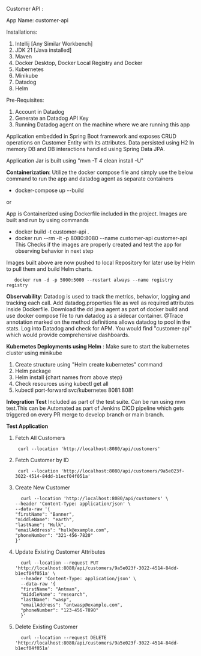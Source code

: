 Customer API :

App Name: customer-api

Installations: 
1. Intellij [Any Similar Workbench]
2. JDK 21 [Java installed]
3. Maven 
4. Docker Desktop, Docker Local Registry and Docker
5. Kubernetes
6. Minikube
7. Datadog
8. Helm

Pre-Requisites:
1. Account in Datadog
2. Generate an Datadog API Key
3. Running Datadog agent on the machine where we are running this app

Application embedded in Spring Boot framework and exposes CRUD operations on Customer Entity with its attributes. 
Data persisted using H2 In memory DB and DB interactions handled using Spring Data JPA.

Application Jar is built using "mvn -T 4 clean install -U"

**Containerization**:
Utilize the docker compose file and simply use the below command to run the app and datadog agent as separate containers
- docker-compose up --build

or

App is Containerized using Dockerfile included in the project. Images are built and run by using commands
- docker build -t customer-api .
- docker run --rm -it -p 8080:8080 --name customer-api customer-api
This Checks if the images are properly created and test the app for observing behavior in next step

Images built above are now pushed to local Repository for later use by Helm to pull them and build Helm charts.
```
   docker run -d -p 5000:5000 --restart always --name registry registry
```

**Observability**: 
Datadog is used to track the metrics, behavior, logging and tracking each call.
Add datadog.properties file as well as required attributes inside Dockerfile.
Download the dd java agent as part of docker build and use docker compose file to run datadog as a sidecar container.
@Trace annotation marked on the method definitions allows datadog to pool in the stats.
Log into Datadog and check for APM. You would find "customer-api" which would provide comprehensive dashboards.


**Kubernetes Deployments using Helm** :
Make sure to start the kubernetes cluster using minikube
1. Create structure using "Helm create kubernetes" command
2. Helm package 
3. Helm install {chart names from above step}
4. Check resources using kubectl get all
5. kubectl port-forward svc/kubernetes 8081:8081

**Integration Test**
Included as part of the test suite. Can be run using mvn test.This can be Automated as part of Jenkins CICD pipeline which gets triggered on every PR merge
to develop branch or main branch.


**Test Application**
1. Fetch All Customers
   ```
    curl --location 'http://localhost:8080/api/customers'
   ```
2. Fetch Customer by ID
    ```
     curl --location 'http://localhost:8080/api/customers/9a5e023f-3022-4514-84dd-b1ecf04f051a'
    ```
3. Create New Customer
    ```
      curl --location 'http://localhost:8080/api/customers' \
    --header 'Content-Type: application/json' \
    --data-raw '{
    "firstName": "Banner",
    "middleName": "earth",
    "lastName": "Hulk",
    "emailAddress": "hulk@example.com",
    "phoneNumber": "321-456-7820"
    }'
    ```
4. Update Existing Customer Attributes
    ```
      curl --location --request PUT 'http://localhost:8080/api/customers/9a5e023f-3022-4514-84dd-b1ecf04f051a' \
      --header 'Content-Type: application/json' \
      --data-raw '{
      "firstName": "Antman",
      "middleName": "research",
      "lastName": "wasp",
      "emailAddress": "antwasp@example.com",
      "phoneNumber": "123-456-7890"
      }'
    ```
5. Delete Existing Customer
    ```
      curl --location --request DELETE 'http://localhost:8080/api/customers/9a5e023f-3022-4514-84dd-b1ecf04f051a'
    ```

